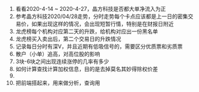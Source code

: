 1. 看看2020-4-14 ~ 2020-4-27，晶方科技是否都大单净流入为正
2. 参考晶方科技2020/04/28走势，分时走势每个卡点应该都是上一日的密集交易价，如果出现这样的情况，会出现短暂行情，特别是在财报日附近
3. 龙虎榜每个机构对应第二天的升跌，给机构对应出一份黑名单
4. 龙虎榜买入卖出后，第二个交易日的升跌情况
5. 记录每日分时有深V，并且近期有低吸信号的，需要区分优质票和劣质票
6. 散户（小单）追高，对高位股的影响
7. 3块-6块之间出现连续涨停的几率有多少
8. 如何计算查找计算加权信息，目的是去掉莫名其妙得除权价差
9. 
10. 把前端搭起来，用来做分析，查询用